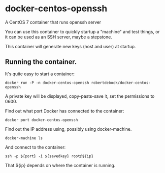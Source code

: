 # docker-centos-openssh
A CentOS 7 container that runs openssh server

You can use this container to quickly startup a "machine" and test things, or it can be used as an SSH server, maybe a stepstone.

This container will generate new keys (host and user) at startup.

## Running the container.
It's quite easy to start a container:

    docker run -P -n docker-centos-openssh robertdebock/docker-centos-openssh
    
A private key will be displayed, copy-pasts-save it, set the permissions to 0600.

Find out what port Docker has connected to the container:

    docker port docker-centos-openssh

Find out the IP address using, possibly using docker-machine.

    docker-machine ls

And connect to the container:

    ssh -p ${port} -i ${savedkey} root@${ip}

That ${ip} depends on where the container is running.
